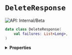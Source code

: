 # `DeleteResponse`


![API: Internal/Beta](https://img.shields.io/static/v1?label=API&message=Internal/Beta&color=red&style=flat-square)



```kotlin
data class DeleteResponse(
    val failures: List<Long>,
)
```

<details>
<summary>
<b>Properties</b>
</summary>

<details>
<summary>
<code>failures</code>: <code><code><a href='https://kotlinlang.org/api/latest/jvm/stdlib/kotlin.collections/-list/'>List</a>&lt;<a href='https://kotlinlang.org/api/latest/jvm/stdlib/kotlin/-long/'>Long</a>&gt;</code></code>
</summary>





</details>



</details>

